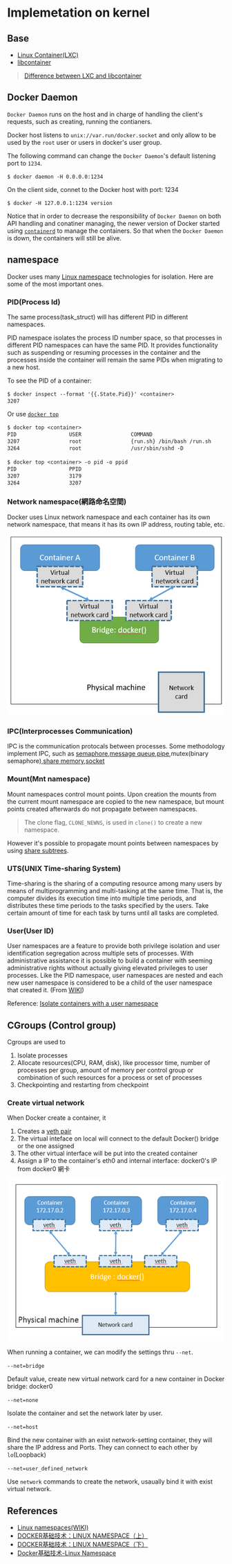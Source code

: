 # Implemetation on kernel

## Base

- [Linux Container(LXC)](https://linuxcontainers.org/)
- [libcontainer]()


> [Difference between LXC and libcontainer](https://stackoverflow.com/a/34155329/7045253)




## Docker Daemon

`Docker Daemon` runs on the host and in charge of handling the client's requests, such as creating, running the contianers.

Docker host listens to `unix://var.run/docker.socket` and only allow to be used by the `root` user or users in docker's user group.


The following command can change the `Docker Daemon`'s default listening port to `1234`. 

```
$ docker daemon -H 0.0.0.0:1234 
```


On the client side, connet to the Docker host with port: 1234

```
$ docker -H 127.0.0.1:1234 version
```

Notice that in order to decrease the responsibility of `Docker Daemon` on both API handling and conatiner managing, the  newer version of Docker started using [`containerd`](https://github.com/containerd/containerd) to manage the containers. 
So that when the `Docker Daemon` is down, the containers will still be alive.   


## namespace

Docker uses many [Linux namespace](https://en.wikipedia.org/wiki/Linux_namespaces) technologies for isolation.
Here are some of the most important ones. 


### PID(Process Id)

The same process(task_struct) will has different PID in different namespaces.

PID namespace isolates the process ID number space, so that processes in different PID namespaces can have the same PID.
It provides functionality such as suspending or resuming processes in the container and the processes inside the container will remain the same PIDs when migrating to a new host.

To see the PID of a container:

```
$ docker inspect --format '{{.State.Pid}}' <container>
3207
```

Or use [`docker top`](https://docs.docker.com/engine/reference/commandline/top/)

```
$ docker top <container>
PID                 USER                COMMAND
3207                root                {run.sh} /bin/bash /run.sh
3264                root                /usr/sbin/sshd -D

$ docker top <container> -o pid -o ppid
PID                 PPID
3207                3179
3264                3207
```




### Network namespace(網路命名空間)

 Docker uses Linux network namespace and each container has its own network namespace, that means it has its own IP address, routing table, etc.

 ![](assets/001.png)

 

### IPC(Interprocesses Communication)

IPC is the communication protocals between processes. Some methodology implement IPC, such as [semaphore](https://en.wikipedia.org/wiki/Semaphore_(programming)),[message queue](https://en.wikipedia.org/wiki/Message_queue),[pipe](https://en.wikipedia.org/wiki/Pipeline_(Unix)),mutex(binary semaphore),[share memory](https://en.wikipedia.org/wiki/Shared_memory),[socket](https://en.wikipedia.org/wiki/Unix_domain_socket)



### Mount(Mnt namespace)


Mount namespaces control mount points. Upon creation the mounts from the current mount namespace are copied to the new namespace, but mount points created afterwards do not propagate between namespaces.

> The clone flag, `CLONE_NEWNS`, is used in `clone()` to create a new namespace.

However it's possible to propagate mount points between namespaces by using [share subtrees](https://lwn.net/Articles/689856/).



### UTS(UNIX Time-sharing System)

 Time-sharing is the sharing of a computing resource among many users by means of multiprogramming and multi-tasking at the same time.
 That is, the computer divides its execution time into multiple time periods, and distributes these time periods to the tasks specified by the users. Take certain amount of time for each task by turns until all tasks are completed.

### User(User ID)

User namespaces are a feature to provide both privilege isolation and user identification segregation across multiple sets of processes. With administrative assistance it is possible to build a container with seeming administrative rights without actually giving elevated privileges to user processes. Like the PID namespace, user namespaces are nested and each new user namespace is considered to be a child of the user namespace that created it. (From [WIKI](https://en.wikipedia.org/wiki/Linux_namespaces#User_ID_(user)))

Reference: [Isolate containers with a user namespace](https://docs.docker.com/engine/security/userns-remap/)



## CGroups (Control group)

Cgroups are used to 
1. Isolate processes
2. Allocate resources(CPU, RAM, disk), like processor time, number of processes per group, amount of memory per control group or combination of such resources for a process or set of processes
3. Checkpointing and restarting from checkpoint



### Create virtual network

When Docker create a container, it

1. Creates a [veth pair]()
2. The virtual inteface on local will connect to the default Docker() bridge or the one assigned
3. The other virtual interface will be put into the created container
4. Assign a IP to the container's eth0 and internal interface: docker0's IP from docker0 網卡

![](assets/002.png)


When running a container, we can modify the settings thru `--net`.

`--net=bridge`

Default value, create new virtual network card for a new container in Docker bridge: docker0

`--net=none`

Isolate the container and set the network later by user.

`--net=host`

Bind the new container with an exist network-setting container, they will share the IP address and Ports.
They can connect to each other by `lo`(Loopback)

`--net=user_defined_network`

Use `network` commands to create the network, usaually bind it with exist virtual network.



## References

* [Linux namespaces(WIKI)](https://en.wikipedia.org/wiki/Linux_namespaces)
* [DOCKER基础技术：LINUX NAMESPACE（上）](https://coolshell.cn/articles/17010.html)
* [DOCKER基础技术：LINUX NAMESPACE（下）](https://coolshell.cn/articles/17029.html)
* [Docker基础技术-Linux Namespace](https://www.jianshu.com/p/353eb8d8eb05)

